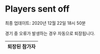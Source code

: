 # Players sent off
최종 업데이트: 2020년 12월 22일 18시 50분


경기 중 오류가 발생하는 경우 자동으로 퇴장됩니다.


| 퇴장된 참가자 |
|:---:|